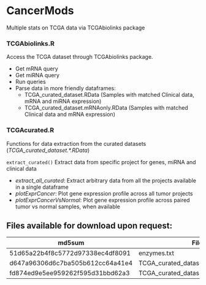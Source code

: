# CancerMods
Multiple stats on TCGA data via TCGAbiolinks package

### TCGAbiolinks.R
Access the TCGA dataset through TCGAbiolinks package.

* Get mRNA query
* Get miRNA query
* Run queries
* Parse data in more friendly dataframes:
   * TCGA_curated_dataset.RData (Samples with matched Clinical data, mRNA and miRNA expression)
   * TCGA_curated_dataset.mRNAonly.RData (Samples with matched Clinical data and mRNA expression)

### TCGAcurated.R
Functions for data extraction from the curated datasets (_TCGA_curated_dataset.*.RData_)

`extract_curated()`
Extract data from specific project for genes, miRNA and clinical data
* _extract_all_curated_: Extract arbitrary data from all the projects available in a single dataframe 
* _plotExprCancer_: Plot gene expression profile across all tumor projects
* _plotExprCancerVsNormal_: Plot gene expression profile across paired tumor vs normal samples, when available


## Files available for download upon request:

md5sum                            |  File
--------------------------------- | ----------------------------------------
51d65a22b4f8c5772d97338ec4df8091  |	 enzymes.txt
d647a96306d6c7ba505b612cc64a41e4	|	 TCGA_curated_dataset.RData
fd874ed9e5ee959262f595d31bbd62a3	|  TCGA_curated_dataset.mRNAonly.RData
